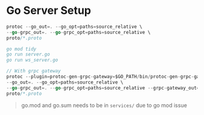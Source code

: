 # Go Server Setup

```go
protoc --go_out=. --go_opt=paths=source_relative \
--go-grpc_out=. --go-grpc_opt=paths=source_relative \
proto/*.proto

go mod tidy
go run server.go
go run ws_server.go
```

```go
// With grpc gateway
protoc --plugin=protoc-gen-grpc-gateway=$GO_PATH/bin/protoc-gen-grpc-gateway \
--go_out=. --go_opt=paths=source_relative \
--go-grpc_out=. --go-grpc_opt=paths=source_relative --grpc-gateway_out=proto/ \
proto/*.proto
```

> go.mod and go.sum needs to be in `services/` due to go mod issue
